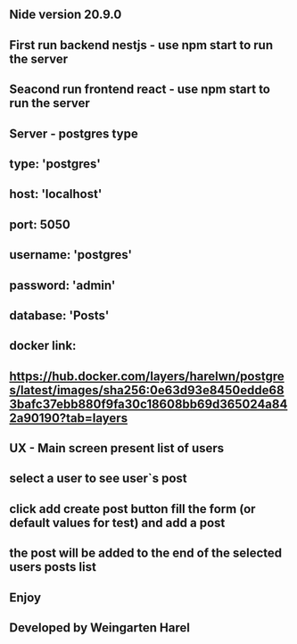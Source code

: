 ## Nide version 20.9.0
## First run backend nestjs - use npm start to run the server
## Seacond run frontend react - use npm start to run the server
##
## Server - postgres type
## type: 'postgres'
## host: 'localhost'
## port: 5050
## username: 'postgres'
## password: 'admin'
## database: 'Posts'
## 
## docker link:
## https://hub.docker.com/layers/harelwn/postgres/latest/images/sha256:0e63d93e8450edde683bafc37ebb880f9fa30c18608bb69d365024a842a90190?tab=layers
## 
## UX - Main screen present list of users 
## select a user to see user`s post 
## click add create post button fill the form (or default values for test) and add a post
## the post will be added to the end of the selected users posts list 
## Enjoy

## Developed by Weingarten Harel